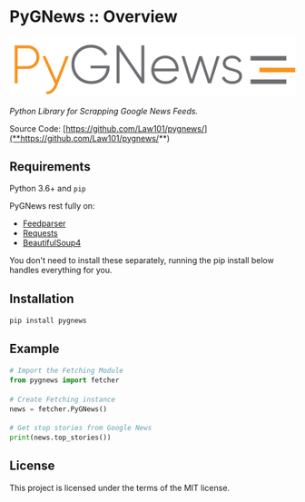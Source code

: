 # PyGNews :: Overview

![PyGNews](./docs/static/img/logoColored.png)

_Python Library for Scrapping Google News Feeds._

Source Code: [https://github.com/Law101/pygnews/](**https://github.com/Law101/pygnews/**)

## Requirements

Python 3.6+ and ```pip```

PyGNews rest fully on:

* [Feedparser](https://pypi.org/project/feedparser/)
* [Requests](https://pypi.org/project/requests/)
* [BeautifulSoup4](https://pypi.org/project/beautifulsoup4/)

You don't need to install these separately, running the pip install below handles everything for you.

## Installation

```shell
pip install pygnews
```

## Example

```python
# Import the Fetching Module
from pygnews import fetcher

# Create Fetching instance
news = fetcher.PyGNews()

# Get stop stories from Google News
print(news.top_stories())
```

## License

This project is licensed under the terms of the MIT license.
